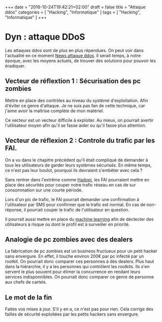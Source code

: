 +++
date = "2016-10-24T19:42:21+02:00"
draft = false
title = "Attaque ddos"
categories = [ "Hacking", "Informatique" ]
tags = [ "Hacking", "Informatique" ]
+++

# Dyn : attaque DDoS

Les attaques ddos sont de plus en plus répendues.
On peut voir dans l'actualité en ce moment 
[News attaque ddos](http://www.nextinpact.com/news/101871-dyn-on-fait-point-sur-attaque-ddos-qui-a-impactee-nombreux-sites.htm).
Il serait temps, à notre époque, avec les moyens actuels, de trouver des solutions pour pouvoir les éradiquer.

## Vecteur de réflextion 1 : Sécurisation des pc zombies

Mettre en place des contrôles au niveau du système d'exploitation. Afin d'éviter ce genre d'attaque.
Je ne suis pas fan de cette technique, car j'aime avoir la maîtrise complète de mon matériel.

Ce vecteur est un vecteur difficile à exploiter.
Au mieux, on pourrait avertir l'utilisateur moyen afin qu'il se fasse aider ou qu'il fasse plus attention.

## Vecteur de réflexion 2 : Controle du trafic par les FAI.

On a vu dans le chapitre précédent qu'il était compliqué de demander à tous les utilisateurs de garder leurs systèmes sécurisés.
En même temps, ce n'est pas leur boulot, pourquoi ils devraient s'embêter avec cela ?

Sans rentrer dans l'extrême comme [Hadopi](https://www.hadopi.fr), 
les FAI pourraient mettre en place des sécurités pour couper notre trafic réseau en cas de sur consommation sur une courte période.

Lors d'un pic de trafic, le FAI pourrait demander une confirmation à l'utilisateur par SMS pour confirmer que le trafic est normal.
En cas de non-réponse, il pourrait couper le trafic de l'utilisateur en question.

Il pourrait aussi mettre en place du [machine learning](https://fr.wikipedia.org/wiki/Apprentissage_automatique) 
afin de déctecter des utilisateurs à risque ou dont le profil est à surveiller en priorité.

## Analogie de pc zombies avec des dealers

La fabrication de pc zombies est un business fructueux pour un petit hacker sans envergure. 
En effet, il touche environ 200€ par pc infecté par un rootkit. 
On pourrait donc comparer ces personnes à des dealers. 
Plus haut dans la hiérarchie, il y a les personnes qui contrôlent les rootkits. 
Ils s'en servent le plus souvent pour élimer la concurrence en rendant leurs services indisponnibles. 
On pourrait donc comparer ce genre de personne aux chefs de cartels.

## Le mot de la fin

Faites vos mises à jour.
S'il y en a, ce n'est pas pour rien.
Cela corrige des failles de sécurité exploitées par les petits hackers sans envergure.


